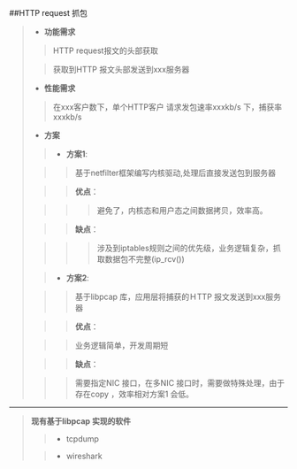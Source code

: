 ##HTTP request 抓包
>* **功能需求**
>
>>HTTP request报文的头部获取
>
>>获取到HTTP 报文头部发送到xxx服务器
>
>* **性能需求**
>
>>在xxx客户数下，单个HTTP客户 请求发包速率xxxkb/s 下，捕获率xxxkb/s
>
>* **方案**
>
>>* **方案1**:
>
>>>基于netfilter框架编写内核驱动,处理后直接发送包到服务器 
>
>>>**优点**：
>
>>>>避免了，内核态和用户态之间数据拷贝，效率高。
>
>>>**缺点**：
>
>>>>涉及到iptables规则之间的优先级，业务逻辑复杂，抓取数据包不完整(ip_rcv())
>
>>* **方案2**:
>
>>>基于libpcap 库，应用层将捕获的ＨTTP 报文发送到xxx服务器
>
>>>**优点**：
>
>>>业务逻辑简单，开发周期短
>
>>>**缺点**：
>
>>>需要指定NIC 接口，在多NIC 接口时，需要做特殊处理，由于存在copy ，效率相对方案1 会低。
>
---
>**现有基于libpcap 实现的软件**
>
>>+ tcpdump
>
>>+ wireshark
>
